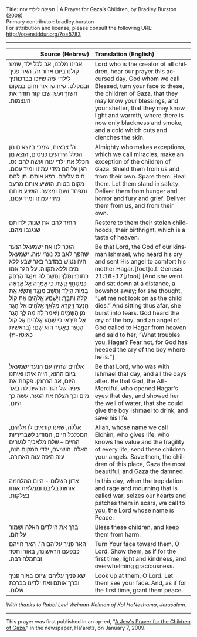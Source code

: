 <html>
<head></head>
<body>
Title: תפילה לילדי עזה | A Prayer for Gaza’s Children, by Bradley Burston (2008)<br />
Primary contributor: bradley.burston<br />
For attribution and license, please consult the following URL: <a href="http://opensiddur.org/?p=5783">http://opensiddur.org/?p=5783</a>
<p />
<hr />

<table style="margin-left: auto;margin-right: auto;" class="draggable">
<thead><tr><th id="x" style="text-align: right;">Source (Hebrew)</th><th style="text-align: left;">Translation (English)</th></tr></thead>
<tbody>
<tr>
<td style="vertical-align:top;" width="46%">
<div class="liturgy" lang="he">
אבינו מלכנו, אב לכל ילד, 
שמע קולנו ביום ארור זה.‏
האר פניך לילדי עזה 
שיזכו בברכותיך ובמקלט. 
שיחושו אור וחום 
במקום חשוך ועשן 
שבו קור חודר את העצמות.‏
</span></div></td>
 
<td style="vertical-align:top;" width="53%"><div class="english" lang="en">
Lord who is the creator of all children, 
hear our prayer this accursed day. 
God whom we call Blessed, turn your face to these, the children of Gaza, 
that they may know your blessings, and your shelter, 
that they may know light and warmth, 
where there is now only blackness and smoke, 
and a cold which cuts and clenches the skin. 
</div></td></tr>
	
	
<tr><td style="vertical-align:top;" width="46%"><div class="liturgy" lang="he">
ה' צבאות, שמכי ביוצאים מן הכלל הידועים כניסים, 
הוצא מן הכלל את ילדי עזה ועשה להם נס. 
הגן עליהם מידי עמינו ומיד עמם. 
חוס עליהם.  
רפא אותם. 
תן להם מקום בטוח. 
הושיע אותם מרעב ומפחד וזעם ומצער. 
הושיע אותם מידי עמינו 
ומיד עמם.‏
</span></div></td>
 
<td style="vertical-align:top;" width="53%"><div class="english" lang="en">
Almighty who makes exceptions, which we call miracles, 
make an exception of the children of Gaza. 
Shield them from us and from their own. 
Spare them. 
Heal them. 
Let them stand in safety. 
Deliver them from hunger and horror and fury and grief. 
Deliver them from us, 
and from their own. 
</div></td></tr>


<tr><td style="vertical-align:top;" width="46%"><div class="liturgy" lang="he">
החזר להם 
את שנות ילדותם 
שנגנבו מהם.‏
</span></div></td>
 
<td style="vertical-align:top;" width="53%"><div class="english" lang="en">
Restore to them 
their stolen childhoods, their birthright, 
which is a taste of heaven. 
</div></td></tr>
	
	
<tr><td style="vertical-align:top;" width="46%"><div class="liturgy" lang="he">
הזכר לנו את ישמעאל הנער שהפך לאב כל נערי עזה. 
ישמעאל היה נטוש במדבר באר שבע ללא מים וללא תקווה. 
על הגר אמו כתוב:‏ וַתֵּלֶךְ וַתֵּשֶׁב לָהּ מִנֶּגֶד הַרְחֵק כִּמְטַחֲוֵי קֶשֶׁת 
כִּי אָמְרָה אַל אֶרְאֶה בְּמוֹת הַיָּלֶד 
וַתֵּשֶׁב מִנֶּגֶד וַתִּשָּׂא אֶת קֹלָהּ וַתֵּבְךְּ:  
וַיִּשְׁמַע אֱלֹהִים אֶת קוֹל הַנַּעַר 
וַיִּקְרָא מַלְאַךְ אֱלֹהִים אֶל הָגָר מִן הַשָּׁמַיִם 
וַיֹּאמֶר לָהּ מַה לָּךְ הָגָר 
אַל תִּירְאִי כִּי שָׁמַע אֱלֹהִים אֶל קוֹל הַנַּעַר בַּאֲשֶׁר הוּא שָׁם: (בראשית כא:טז-יז)‏
</span></div></td>
 
<td style="vertical-align:top;" width="53%"><div class="english" lang="en">
Be that Lord, the God of our kinsman Ishmael, 
who heard his cry and sent His angel to comfort his mother Hagar.[foot]c.f. Genesis 21:16-17[/foot]
[And she went and sat down at a distance, a bowshot away; 
for she thought, “Let me not look on as the child dies.” 
And sitting thus afar, she burst into tears. 
God heard the cry of the boy, 
and an angel of God called to Hagar from heaven 
and said to her, “What troubles you, Hagar? 
Fear not, for God has heeded the cry of the boy where he is."]
</div></td></tr>
	
	
<tr><td style="vertical-align:top;" width="46%"><div class="liturgy" lang="he">
אלהים שהיה עם הנער ישמעאל ביום ההוא, 
הייה איתו ואיתנו היום, 
אב הרחמן. 
פקחת את עיניה של הגר 
והראית לה באר מים 
וכך הצלת את הנער. 
עשה כך היום.‏
</span></div></td>
 
<td style="vertical-align:top;" width="53%"><div class="english" lang="en">
Be that Lord, who was with Ishmael that day, 
and all the days after. 
Be that God, the All-Merciful, 
who opened Hagar's eyes that day, 
and showed her the well of water, 
that she could give the boy Ishmael to drink, 
and save his life.
</div></td></tr>


<tr><td style="vertical-align:top;" width="46%"><div class="liturgy" lang="he">
אללה, שאנו קוראים לו אלהים, 
המכלכל חיים, 
המודע לשבריריות החיים – 
שלח מלאכיך לנערים האלה. 
הושיעם, ילדי המקום הזה, 
עזה היפה 
עזה הארורה.‏
</span></div></td>
 
<td style="vertical-align:top;" width="53%"><div class="english" lang="en">
Allah, whose name we call Elohim, 
who gives life, 
who knows the value and the fragility of every life, 
send these children your angels. 
Save them, the children of this place, 
Gaza the most beautiful, 
and Gaza the damned. 
</div></td></tr>


<tr><td style="vertical-align:top;" width="46%"><div class="liturgy" lang="he">
אדון השלום - היום המלחמה אוחזת בליבנו וממלאת אותו בצלקות.‏
</span></div></td>
 
<td style="vertical-align:top;" width="53%"><div class="english" lang="en">
In this day, when the trepidation and rage and mourning that is called war, seizes our hearts and patches them in scars, we call to you, the Lord whose name is Peace: 
</div></td></tr>


<tr><td style="vertical-align:top;" width="46%"><div class="liturgy" lang="he">
ברך את הילדים האלה 
ושמור עליהם.‏
</span></div></td>
 
<td style="vertical-align:top;" width="53%"><div class="english" lang="en">
Bless these children, 
and keep them from harm. 
</div></td></tr>


<tr><td style="vertical-align:top;" width="46%"><div class="liturgy" lang="he">
האר פניך עליהם ה׳. 
האר חייהם כבפעם הראשונה, 
באור וחסד 
ובחמלה רבה.‏
</span></div></td>
 
<td style="vertical-align:top;" width="53%"><div class="english" lang="en">
Turn Your face toward them, O Lord. 
Show them, as if for the first time, 
light and kindness, 
and overwhelming graciousness. 
</div></td></tr>


<tr><td style="vertical-align:top;" width="46%"><div class="liturgy" lang="he">
שא פניך עליהם 
שיזכו באור פניך 
וברך אותם ואת ילדינו 
בברכת שלום.‏
</span></div></td>
 
<td style="vertical-align:top;" width="53%"><div class="english" lang="en">
Look up at them, O Lord. 
Let them see your face. 
And, as if for the first time,
 grant them peace.
</div></td></tr>
</tbody></table>

<em>With thanks to Rabbi Levi Weiman-Kelman of Kol HaNeshama, Jerusalem.</em>

<hr />

This prayer was first published in an op-ed, "<a href="http://www.haaretz.com/news/a-jew-s-prayer-for-the-children-of-gaza-1.267635">A Jew's Prayer for the Children of Gaza</a>," in the newspaper, Ha'aretz, on January 7, 2009.
</body>
</html>
